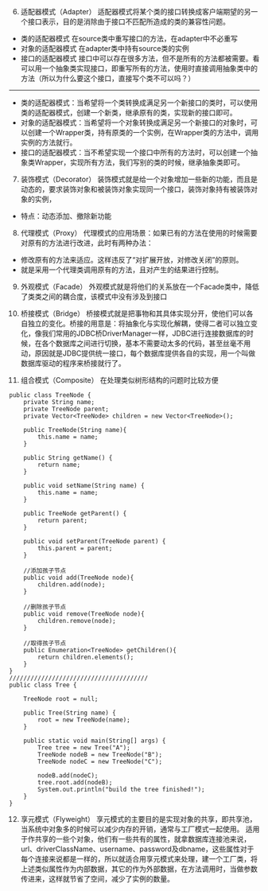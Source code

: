 6. 适配器模式（Adapter）
  适配器模式将某个类的接口转换成客户端期望的另一个接口表示，目的是消除由于接口不匹配所造成的类的兼容性问题。
- 类的适配器模式
  在source类中重写接口的方法，在adapter中不必重写
- 对象的适配器模式
  在adapter类中持有source类的实例
- 接口的适配器模式
  接口中可以存在很多方法，但不是所有的方法都被需要。看可以用一个抽象类实现接口，即重写所有的方法，使用时直接调用抽象类中的方法（所以为什么要这个接口，直接写个类不可以吗？）

------

- 类的适配器模式：当希望将一个类转换成满足另一个新接口的类时，可以使用类的适配器模式，创建一个新类，继承原有的类，实现新的接口即可。
- 对象的适配器模式：当希望将一个对象转换成满足另一个新接口的对象时，可以创建一个Wrapper类，持有原类的一个实例，在Wrapper类的方法中，调用实例的方法就行。
- 接口的适配器模式：当不希望实现一个接口中所有的方法时，可以创建一个抽象类Wrapper，实现所有方法，我们写别的类的时候，继承抽象类即可。

7. 装饰模式（Decorator）
  装饰模式就是给一个对象增加一些新的功能，而且是动态的，要求装饰对象和被装饰对象实现同一个接口，装饰对象持有被装饰对象的实例，
- 特点：动态添加、撤除新功能

8. 代理模式（Proxy）
  代理模式的应用场景：如果已有的方法在使用的时候需要对原有的方法进行改进，此时有两种办法：
  - 修改原有的方法来适应。这样违反了“对扩展开放，对修改关闭”的原则。
  - 就是采用一个代理类调用原有的方法，且对产生的结果进行控制。

9. 外观模式（Facade）
  外观模式就是将他们的关系放在一个Facade类中，降低了类类之间的耦合度，该模式中没有涉及到接口

10. 桥接模式（Bridge）
  桥接模式就是把事物和其具体实现分开，使他们可以各自独立的变化。桥接的用意是：将抽象化与实现化解耦，使得二者可以独立变化，像我们常用的JDBC桥DriverManager一样，JDBC进行连接数据库的时候，在各个数据库之间进行切换，基本不需要动太多的代码，甚至丝毫不用动，原因就是JDBC提供统一接口，每个数据库提供各自的实现，用一个叫做数据库驱动的程序来桥接就行了。

11. 组合模式（Composite）
   在处理类似树形结构的问题时比较方便
```
public class TreeNode {  
    private String name;  
    private TreeNode parent;  
    private Vector<TreeNode> children = new Vector<TreeNode>();  
      
    public TreeNode(String name){  
        this.name = name;  
    }  
    
    public String getName() {  
        return name;  
    }  
      
    public void setName(String name) {  
        this.name = name;  
    }  
      
    public TreeNode getParent() {  
        return parent;  
    }  
      
    public void setParent(TreeNode parent) {  
        this.parent = parent;  
    }  
      
    //添加孩子节点  
    public void add(TreeNode node){  
        children.add(node);  
    }  
      
    //删除孩子节点  
    public void remove(TreeNode node){  
        children.remove(node);  
    }  
      
    //取得孩子节点  
    public Enumeration<TreeNode> getChildren(){  
        return children.elements();  
    }  
}  
///////////////////////////////////////
public class Tree {  

    TreeNode root = null;  

    public Tree(String name) {  
        root = new TreeNode(name);  
    }  
      
    public static void main(String[] args) {  
        Tree tree = new Tree("A");  
        TreeNode nodeB = new TreeNode("B");  
        TreeNode nodeC = new TreeNode("C");  
          
        nodeB.add(nodeC);  
        tree.root.add(nodeB);  
        System.out.println("build the tree finished!");  
    }  
}  
```
12. 享元模式（Flyweight）
   享元模式的主要目的是实现对象的共享，即共享池，当系统中对象多的时候可以减少内存的开销，通常与工厂模式一起使用。
   适用于作共享的一些个对象，他们有一些共有的属性，就拿数据库连接池来说，url、driverClassName、username、password及dbname，这些属性对于每个连接来说都是一样的，所以就适合用享元模式来处理，建一个工厂类，将上述类似属性作为内部数据，其它的作为外部数据，在方法调用时，当做参数传进来，这样就节省了空间，减少了实例的数量。